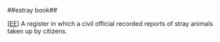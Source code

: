 ##estray book##

\[[EE](SOURCES.md#EE)\]  A register in which a civil official recorded reports of stray animals taken up by citizens.
